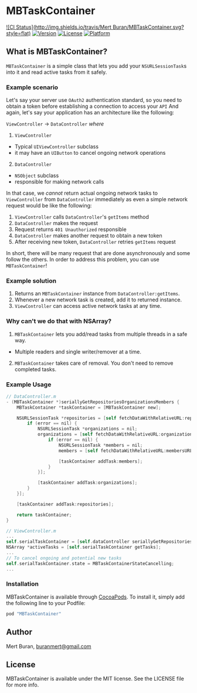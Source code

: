 # MBTaskContainer

[![CI Status](http://img.shields.io/travis/Mert Buran/MBTaskContainer.svg?style=flat)](https://travis-ci.org/buranmert/MBTaskContainer)
[![Version](https://img.shields.io/cocoapods/v/MBTaskContainer.svg?style=flat)](http://cocoapods.org/pods/MBTaskContainer)
[![License](https://img.shields.io/cocoapods/l/MBTaskContainer.svg?style=flat)](http://cocoapods.org/pods/MBTaskContainer)
[![Platform](https://img.shields.io/cocoapods/p/MBTaskContainer.svg?style=flat)](http://cocoapods.org/pods/MBTaskContainer)

## What is MBTaskContainer?

`MBTaskContainer` is a simple class that lets you add your `NSURLSessionTask`s into it and read active tasks from it safely.

### Example scenario

Let's say your server use `OAuth2` authentication standard, so you need to obtain a token before establishing a connection to access your `API`
And again, let's say your application has an architecture like the following:

`ViewController` -> `DataController` *_where_*

1. `ViewController`
  - Typical `UIViewController` subclass
  - it may have an `UIButton` to cancel ongoing network operations
2. `DataController`
  - `NSObject` subclass
  - responsible for making network calls

In that case, we *_cannot_* return actual ongoing network tasks to `ViewController` from `DataController` immediately as even a simple network request would be like the following:

1. `ViewController` calls `DataController`'s `getItems` method
2. `DataController` makes the request
3. Request returns `401 Unauthorized` responsible
4. `DataController` makes another request to obtain a new token
5. After receiving new token, `DataController` retries `getItems` request

In short, there will be many request that are done asynchronously and some follow the others.
In order to address this problem, you can use `MBTaskContainer`!

### Example solution

1. Returns an `MBTaskContainer` instance from `DataController:getItems`.
2. Whenever a new network task is created, add it to returned instance.
3. `ViewController` can access active network tasks at any time.

### Why can't we do that with NSArray?

1. `MBTaskContainer` lets you add/read tasks from multiple threads in a safe way.
  - Multiple readers and single writer/remover at a time.
2. `MBTaskContainer` takes care of removal. You don't need to remove completed tasks.

### Example Usage

```Objective-C
// DataController.m
- (MBTaskContainer *)seriallyGetRepositoriesOrganizationsMembers {
    MBTaskContainer *taskContainer = [MBTaskContainer new];

    NSURLSessionTask *repositories = [self fetchDataWithRelativeURL:repositoriesURL completion:^(NSError *error) {
        if (error == nil) {
            NSURLSessionTask *organizations = nil;
            organizations = [self fetchDataWithRelativeURL:organizationsURL completion:^(NSError *error) {
                if (error == nil) {
                    NSURLSessionTask *members = nil;
                    members = [self fetchDataWithRelativeURL:membersURL completion:nil];

                    [taskContainer addTask:members];
                }
            }];

            [taskContainer addTask:organizations];
        }
    }];

    [taskContainer addTask:repositories];

    return taskContainer;
}

// ViewController.m
...
self.serialTaskContainer = [self.dataController seriallyGetRepositoriesOrganizationsMembers];
NSArray *activeTasks = [self.serialTaskContainer getTasks];
...
// To cancel ongoing and potential new tasks
self.serialTaskContainer.state = MBTaskContainerStateCancelling;
...
```

### Installation

MBTaskContainer is available through [CocoaPods](http://cocoapods.org). To install
it, simply add the following line to your Podfile:

```ruby
pod "MBTaskContainer"
```

## Author

Mert Buran, buranmert@gmail.com

## License

MBTaskContainer is available under the MIT license. See the LICENSE file for more info.
